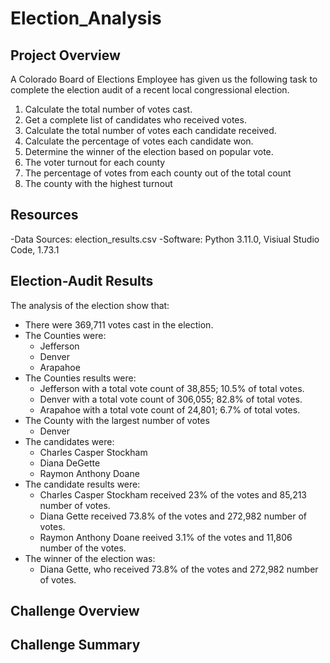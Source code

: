 # Election_Analysis

## Project Overview
A Colorado Board of Elections Employee has given us the following task to complete the election audit of a recent local congressional election.

1. Calculate the total number of votes cast.
2. Get a complete list of candidates who received votes.
3. Calculate the total number of votes each candidate received.
4. Calculate the percentage of votes each candidate won.
5. Determine the winner of the election based on popular vote.
6. The voter turnout for each county
7. The percentage of votes from each county out of the total count
8. The county with the highest turnout

## Resources
-Data Sources: election_results.csv
-Software: Python 3.11.0, Visiual Studio Code, 1.73.1

## Election-Audit Results 
The analysis of the election show that:
* There were 369,711 votes cast in the election.
* The Counties were:
    - Jefferson
    - Denver
    - Arapahoe
* The Counties results were:
    - Jefferson with a total vote count of 38,855; 10.5% of total votes.
    - Denver with a total vote count of 306,055; 82.8% of total votes.
    - Arapahoe with a total vote count of 24,801; 6.7% of total votes.
* The County with the largest number of votes
    - Denver
* The candidates were:
    - Charles Casper Stockham
    - Diana DeGette
    - Raymon Anthony Doane
* The candidate results were:
    - Charles Casper Stockham received 23% of the votes and 85,213 number of votes.
    - Diana Gette received 73.8% of the votes and 272,982 number of votes.
    - Raymon Anthony Doane reeived 3.1% of the votes and 11,806 number of the votes.
* The winner of the election was:
    - Diana Gette, who received 73.8% of the votes and 272,982 number of votes.
   
## Challenge Overview

## Challenge Summary
